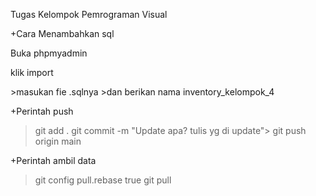 Tugas Kelompok Pemrograman Visual

+Cara Menambahkan sql
<p/>Buka phpmyadmin</p>
<p/>klik import</p>
>masukan fie .sqlnya
>dan berikan nama inventory_kelompok_4

+Perintah push
>git add .
>git commit -m "Update apa? tulis yg di update">
>git push origin main

+Perintah ambil data
>git config pull.rebase true
>git pull
